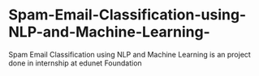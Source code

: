 # Spam-Email-Classification-using-NLP-and-Machine-Learning-
Spam Email Classification using NLP and Machine Learning is an project done in internship at edunet Foundation
